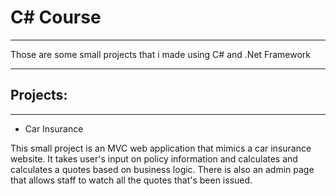 
<h1> C# Course </h1>

<hr> 

<p> Those are some small projects that i made using C# and .Net Framework</p>

<hr> 

<h2> Projects: </h2> 
<hr> 

<ul>
  <li> Car Insurance</li>
</ul>



<p> 
This small project is an MVC web application that mimics a car insurance website. It takes user's input on policy information and calculates and calculates a quotes based on business logic. There is also an admin page that allows staff to watch all the quotes that's been issued.
</p>
